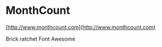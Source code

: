 MonthCount
==========

[http://www.monthcount.com](http://www.monthcount.com)

Brick
ratchet
Font Awesome

